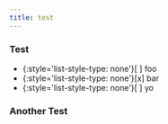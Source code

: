 ```yaml
---
title: test
---
```


### Test
- {:style='list-style-type: none'}[ ] foo
- {:style='list-style-type: none'}[x] bar
- {:style='list-style-type: none'}[ ] yo



### Another Test


